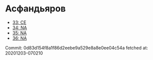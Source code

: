 # Асфандьяров
- [33: CE](33.md)
- [34: NA](34.md)
- [35: NA](35.md)
- [36: NA](36.md)

Commit: 0d83d154f8a1f86d2eebe9a529e8a8e0ee04c54a
 fetched at: 20201203-070210
